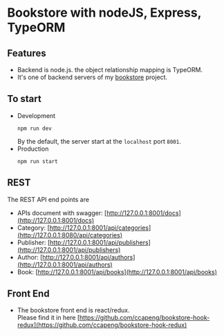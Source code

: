 # Bookstore with nodeJS, Express, TypeORM

## Features
- Backend is node.js. the object relationship mapping is TypeORM.
- It's one of backend servers of my [bookstore](https://ccapeng.gitbook.io/bookstores/) project.

## To start
- Development
	```
	npm run dev
	```
	By the default, the server start at the `localhost` port `8001`.
- Production
	```
	npm run start
	```

## REST
The REST API end points are
- APIs document with swagger: 
	[http://127.0.0.1:8001/docs](http://127.0.0.1:8001/docs)
- Category: 
	[http://127.0.0.1:8001/api/categories](http://127.0.0.1:8080/api/categories)
- Publisher: 
	[http://127.0.0.1:8001/api/publishers](http://127.0.0.1:8001/api/publishers)
- Author: 
	[http://127.0.0.1:8001/api/authors](http://127.0.0.1:8001/api/authors)
- Book: 
	[http://127.0.0.1:8001/api/books](http://127.0.0.1:8001/api/books)

## Front End
- The bookstore front end is react/redux.  
	Please find it in here [https://github.com/ccapeng/bookstore-hook-redux](https://github.com/ccapeng/bookstore-hook-redux)  

